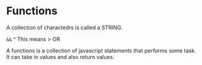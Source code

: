 # Functions #

A collection of charactedrs is called a STRING.

``` && ```
^ This means > OR

A functions is a collection of javascript statements that performs some task. It can take in values and also return values.
